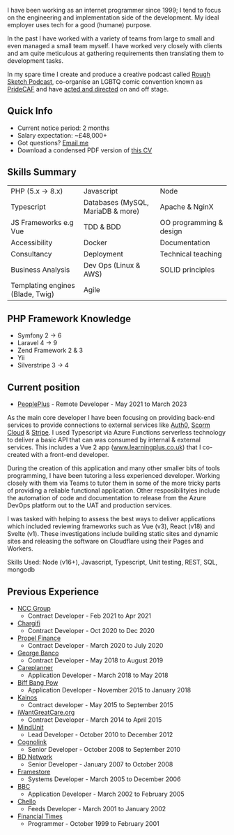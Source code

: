 I have been working as an internet programmer since 1999; I tend to focus on the engineering and implementation side of the development. My ideal employer uses tech for a good (humane) purpose.

In the past I have worked with a variety of teams from large to small and even managed a small team myself. I have worked very closely with clients and am quite meticulous at gathering requirements then translating them to development tasks.

In my spare time I create and produce a creative podcast called [Rough Sketch Podcast](https://www.roughsketch.online), co-organise an LGBTQ comic convention known as [PrideCAF](https://pridecaf.co.uk/) and have [acted and directed](performance.md) on and off stage.

## Quick Info

* Current notice period: 2 months
* Salary expectation: ~&pound;48,000+
* Got questions? [Email me](mailto:me@catharsis.co.uk)
* Download a condensed PDF version of [this CV](downloads/Chris_Lock-CV.pdf)

## Skills Summary

| | | |
|--|--|--|
| PHP (5.x &rarr; 8.x) | Javascript | Node |
| Typescript | Databases (MySQL, MariaDB & more) | Apache & NginX |
| JS Frameworks e.g Vue | TDD & BDD | OO programming & design |
| Accessibility | Docker | Documentation |
| Consultancy | Deployment | Technical teaching |
| Business Analysis | Dev Ops (Linux & AWS) | SOLID principles |
| Templating engines (Blade, Twig) | Agile | |

## PHP Framework Knowledge

* Symfony 2 &rarr; 6
* Laravel 4 &rarr; 9
* Zend Framework 2 & 3
* Yii
* Silverstripe 3 &rarr; 4

## Current position

* [PeoplePlus](https://peopleplus.co.uk) - Remote Developer - May 2021 to March 2023

As the main core developer I have been focusing on providing back-end services to provide connections to external services like [Auth0](https://auth0.com), [Scorm Cloud](https://rusticisoftware.com/products/scorm-cloud/) & [Stripe](https://stripe.com/gb). I used Typescript via Azure Functions serverless technology to deliver a basic API that can was consumed by internal & external services. This includes a Vue 2 app (www.learningplus.co.uk) that I co-created with a front-end developer.

During the creation of this application and many other smaller bits of tools programming, I have been tutoring a less experienced developer. Working closely with them via Teams to tutor them in some of the more tricky parts of providing a reliable functional application. Other resposibilityies include the automation of code and documentation to release from the Azure DevOps platform out to the UAT and production services.

I was tasked with helping to assess the best ways to deliver applications which included reviewing frameworks such as Vue (v3), React (v18) and Svelte (v1). These investigations include building static sites and dynamic sites and releasing the software on Cloudflare using their Pages and Workers.

Skills Used: Node (v16+), Javascript, Typescript, Unit testing, REST, SQL, mongodb

## Previous Experience

* [NCC Group](experience/ncc.md)
  * Contract Developer - Feb 2021 to Apr 2021
* [Chargifi](experience/chargifi.md)
  * Contract Developer - Oct 2020 to Dec 2020
* [Propel Finance](experience/propel.md)
  * Contract Developer - March 2020 to July 2020
* [George Banco](experience/george-banco.md)
  * Contract Developer - May 2018 to August 2019
* [Careplanner](experience/careplanner.md)
  * Application Developer - March 2018 to May 2018
* [Biff Bang Pow](experience/biff-bang-pow.md)
  * Application Developer - November 2015 to January 2018
* [Kainos](experience/kainos.md)
  * Contract developer - May 2015 to September 2015
* [iWantGreatCare.org](experience/i-want-great-care.md)
  * Contract Developer - March 2014 to April 2015
* [MindUnit](experience/mind-unit.md)
  * Lead Developer - October 2010 to December 2012
* [Cognolink](experience/cognolink.md)
  * Senior Developer - October 2008 to September 2010
* [BD Network](experience/bd-network.md)
  * Senior Developer - January 2007 to October 2008
* [Framestore](experience/framestore.md)
  * Systems Developer - March 2005 to December 2006
* [BBC](experience/bbc.md)
  * Application Developer - March 2002 to February 2005
* [Chello](experience/chello.md)
  * Feeds Developer - March 2001 to January 2002
* [Financial Times](experience/financial-times.md)
  * Programmer - October 1999 to February 2001
